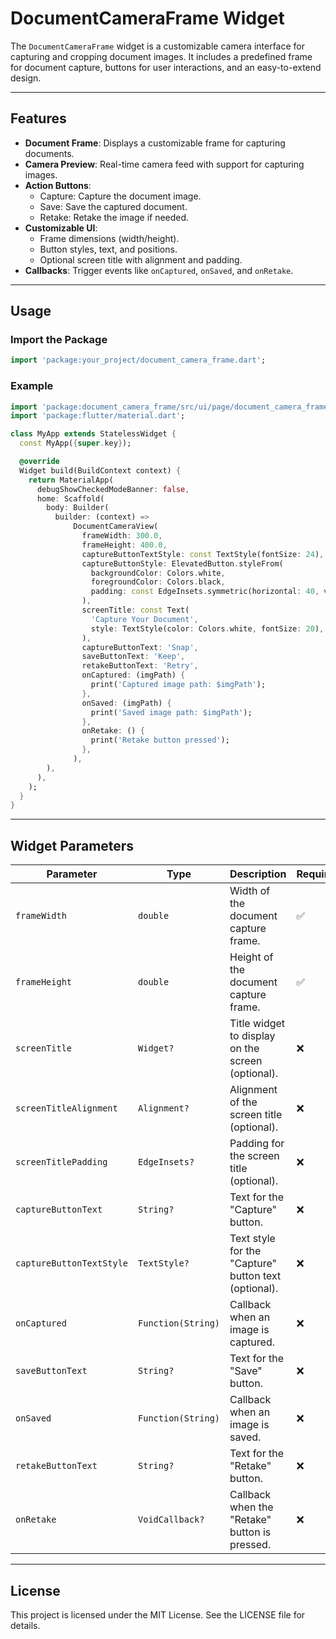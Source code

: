 # DocumentCameraFrame Widget

The `DocumentCameraFrame` widget is a customizable camera interface for capturing and cropping
document images. It includes a predefined frame for document capture, buttons for user interactions,
and an easy-to-extend design.

---

## Features

- **Document Frame**: Displays a customizable frame for capturing documents.
- **Camera Preview**: Real-time camera feed with support for capturing images.
- **Action Buttons**:
    - Capture: Capture the document image.
    - Save: Save the captured document.
    - Retake: Retake the image if needed.
- **Customizable UI**:
    - Frame dimensions (width/height).
    - Button styles, text, and positions.
    - Optional screen title with alignment and padding.
- **Callbacks**: Trigger events like `onCaptured`, `onSaved`, and `onRetake`.

---

## Usage

### Import the Package

```dart
import 'package:your_project/document_camera_frame.dart';
```

### Example

```dart
import 'package:document_camera_frame/src/ui/page/document_camera_frame.dart';
import 'package:flutter/material.dart';

class MyApp extends StatelessWidget {
  const MyApp({super.key});

  @override
  Widget build(BuildContext context) {
    return MaterialApp(
      debugShowCheckedModeBanner: false,
      home: Scaffold(
        body: Builder(
          builder: (context) =>
              DocumentCameraView(
                frameWidth: 300.0,
                frameHeight: 400.0,
                captureButtonTextStyle: const TextStyle(fontSize: 24),
                captureButtonStyle: ElevatedButton.styleFrom(
                  backgroundColor: Colors.white,
                  foregroundColor: Colors.black,
                  padding: const EdgeInsets.symmetric(horizontal: 40, vertical: 10),
                ),
                screenTitle: const Text(
                  'Capture Your Document',
                  style: TextStyle(color: Colors.white, fontSize: 20),
                ),
                captureButtonText: 'Snap',
                saveButtonText: 'Keep',
                retakeButtonText: 'Retry',
                onCaptured: (imgPath) {
                  print('Captured image path: $imgPath');
                },
                onSaved: (imgPath) {
                  print('Saved image path: $imgPath');
                },
                onRetake: () {
                  print('Retake button pressed');
                },
              ),
        ),
      ),
    );
  }
}
```

---

## Widget Parameters

| Parameter                | Type               | Description                                          | Required |
|--------------------------|--------------------|------------------------------------------------------|----------|
| `frameWidth`             | `double`           | Width of the document capture frame.                 | ✅        |
| `frameHeight`            | `double`           | Height of the document capture frame.                | ✅        |
| `screenTitle`            | `Widget?`          | Title widget to display on the screen (optional).    | ❌        |
| `screenTitleAlignment`   | `Alignment?`       | Alignment of the screen title (optional).            | ❌        |
| `screenTitlePadding`     | `EdgeInsets?`      | Padding for the screen title (optional).             | ❌        |
| `captureButtonText`      | `String?`          | Text for the "Capture" button.                       | ❌        |
| `captureButtonTextStyle` | `TextStyle?`       | Text style for the "Capture" button text (optional). | ❌        |
| `onCaptured`             | `Function(String)` | Callback when an image is captured.                  | ❌        |
| `saveButtonText`         | `String?`          | Text for the "Save" button.                          | ❌        |
| `onSaved`                | `Function(String)` | Callback when an image is saved.                     | ❌        |
| `retakeButtonText`       | `String?`          | Text for the "Retake" button.                        | ❌        |
| `onRetake`               | `VoidCallback?`    | Callback when the "Retake" button is pressed.        | ❌        |

---

## License

This project is licensed under the MIT License. See the LICENSE file for details.
